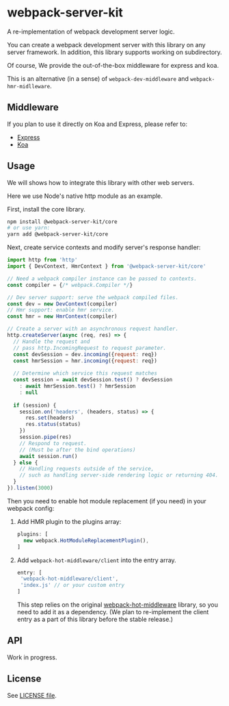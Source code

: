 # webpack-server-kit
A re-implementation of webpack development server logic.

You can create a webpack development server with this library on any server framework. In addition, this library supports working on subdirectory.

Of course, We provide the out-of-the-box middleware for express and koa.

This is an alternative (in a sense) of `webpack-dev-middleware` and `webpack-hmr-midlleware`.

## Middleware
If you plan to use it directly on Koa and Express, please refer to:

- [Express](packages/express)
- [Koa](packages/koa)

## Usage
We will shows how to integrate this library with other web servers.

Here we use Node's native http module as an example.

First, install the core library.

```bash
npm install @webpack-server-kit/core
# or use yarn:
yarn add @webpack-server-kit/core
```
Next, create service contexts and modify server's response handler:
```javascript
import http from 'http'
import { DevContext, HmrContext } from '@webpack-server-kit/core'

// Need a webpack compiler instance can be passed to contexts.
const compiler = {/* webpack.Compiler */}

// Dev server support: serve the webpack compiled files.
const dev = new DevContext(compiler)
// Hmr support: enable hmr service.
const hmr = new HmrContext(compiler)

// Create a server with an asynchronous request handler.
http.createServer(async (req, res) => {
  // Handle the request and
  // pass http.IncomingRequest to request parameter.
  const devSession = dev.incoming({request: req})
  const hmrSession = hmr.incoming({request: req})
  
  // Determine which service this request matches
  const session = await devSession.test() ? devSession
    : await hmrSession.test() ? hmrSession
    : null
    
  if (session) {
    session.on('headers', (headers, status) => {
      res.set(headers)
      res.status(status)
    })
    session.pipe(res)
    // Respond to request.
    // (Must be after the bind operations)
    await session.run()
  } else {
    // Handling requests outside of the service,
    // such as handling server-side rendering logic or returning 404.
  }
}).listen(3000)
```
Then you need to enable hot module replacement (if you need) in your webpack config:

1. Add HMR plugin to the plugins array:
    ```javascript
    plugins: [
      new webpack.HotModuleReplacementPlugin(),
    ]
    ```

2. Add `webpack-hot-middleware/client` into the entry array.

    ```javascript
    entry: [
     'webpack-hot-middleware/client',
     'index.js' // or your custom entry
    ]
    ```

    This step relies on the original [webpack-hot-middleware](https://github.com/webpack-contrib/webpack-hot-middleware) library, so you need to add it as a dependency. (We plan to re-implement the client entry as a part of this library before the stable release.)

## API
Work in progress.

## License
See [LICENSE file](LICENSE).

